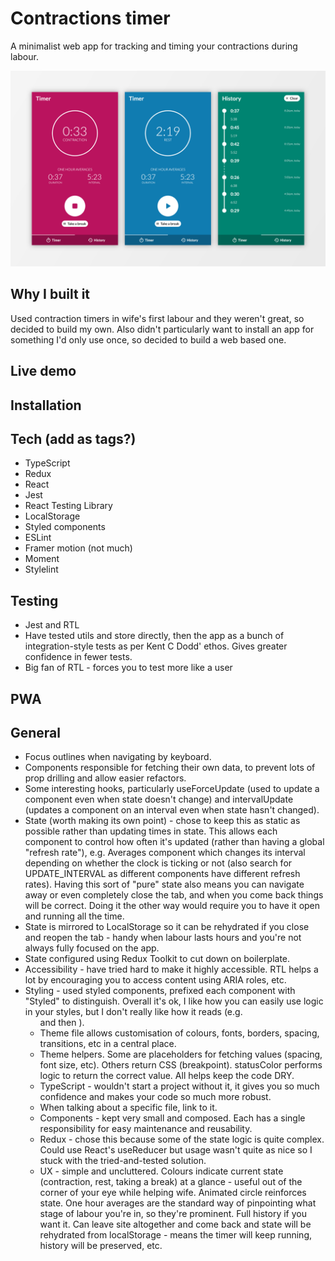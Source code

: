 # Contractions timer
A minimalist web app for tracking and timing your contractions during labour.

![App screenshots](docs/app.png)

## Why I built it
Used contraction timers in wife's first labour and they weren't great, so decided to build my own. Also didn't particularly want to install an app for something I'd only use once, so decided to build a web based one.

## Live demo

## Installation

## Tech (add as tags?)
* TypeScript
* Redux
* React
* Jest
* React Testing Library
* LocalStorage
* Styled components
* ESLint
* Framer motion (not much)
* Moment
* Stylelint

## Testing
* Jest and RTL
* Have tested utils and store directly, then the app as a bunch of integration-style tests as per Kent C Dodd' ethos. Gives greater confidence in fewer tests.
* Big fan of RTL - forces you to test more like a user 

## PWA

## General
* Focus outlines when navigating by keyboard.
* Components responsible for fetching their own data, to prevent lots of prop drilling and allow easier refactors.
* Some interesting hooks, particularly useForceUpdate (used to update a component even when state doesn't change) and intervalUpdate (updates a component on an interval even when state hasn't changed).
* State (worth making its own point) - chose to keep this as static as possible rather than updating times in state. This allows each component to control how often it's updated (rather than having a global "refresh rate"), e.g. Averages component which changes its interval depending on whether the clock is ticking or not (also search for UPDATE_INTERVAL as different components have different refresh rates). Having this sort of "pure" state also means you can navigate away or even completely close the tab, and when you come back things will be correct. Doing it the other way would require you to have it open and running all the time.
* State is mirrored to LocalStorage so it can be rehydrated if you close and reopen the tab - handy when labour lasts hours and you're not always fully focused on the app.
* State configured using Redux Toolkit to cut down on boilerplate.
* Accessibility - have tried hard to make it highly accessible. RTL helps a lot by encouraging you to access content using ARIA roles, etc.
* Styling - used styled components, prefixed each component with "Styled" to distinguish. Overall it's ok, I like how you can easily use logic in your styles, but I don't really like how it reads (e.g. <ul> and then <StyledListItem>).
* Theme file allows customisation of colours, fonts, borders, spacing, transitions, etc in a central place.
* Theme helpers. Some are placeholders for fetching values (spacing, font size, etc). Others return CSS (breakpoint). statusColor performs logic to return the correct value. All helps keep the code DRY.
* TypeScript - wouldn't start a project without it, it gives you so much confidence and makes your code so much more robust.
* When talking about a specific file, link to it.
* Components - kept very small and composed. Each has a single responsibility for easy maintenance and reusability.
* Redux - chose this because some of the state logic is quite complex. Could use React's useReducer but usage wasn't quite as nice so I stuck with the tried-and-tested solution.
* UX - simple and uncluttered. Colours indicate current state (contraction, rest, taking a break) at a glance - useful out of the corner of your eye while helping wife. Animated circle reinforces state. One hour averages are the standard way of pinpointing what stage of labour you're in, so they're prominent. Full history if you want it. Can leave site altogether and come back and state will be rehydrated from localStorage - means the timer will keep running, history will be preserved, etc.
